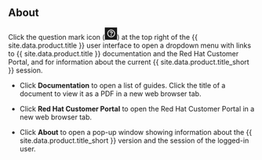 ## About

Click the question mark icon (![questionmark](/images/questionmark.png))
at the top right of the {{ site.data.product.title }} user interface to open a
dropdown menu with links to {{ site.data.product.title }} documentation and the Red
Hat Customer Portal, and for information about the current
{{ site.data.product.title_short }} session.

  - Click **Documentation** to open a list of guides. Click the title of
    a document to view it as a PDF in a new web browser tab.

  - Click **Red Hat Customer Portal** to open the Red Hat Customer
    Portal in a new web browser tab.

  - Click **About** to open a pop-up window showing information about
    the {{ site.data.product.title_short }} version and the session of the logged-in
    user.
